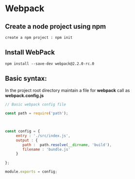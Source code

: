 # Webpack 

## Create a node project using npm
```
create a npm project : npm init
```

## Install WebPack
```
npm install --save-dev webpack@2.2.0-rc.0
```


## Basic syntax:
In the project root directory maintain a file for **webpack** call as **webpack.config.js**
```javascript
// Basic webpack config file

const path = require('path');
 
 
 
const config = {
	 entry : './src/index.js',
	 output : {
		path :  path.resolve(__dirname, 'build'),
		filename : 'bundle.js'
	 }
	 
};

module.exports = config;
```
